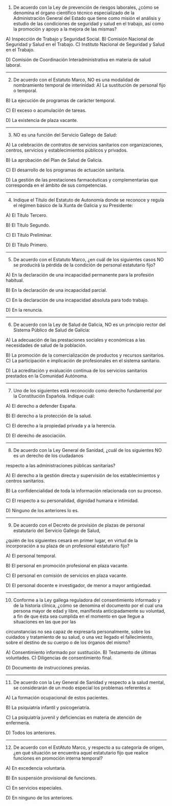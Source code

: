 1. De acuerdo con la Ley de prevención de riesgos laborales, ¿cómo se denomina el órgano científico técnico
especializado de la Administración General del Estado que tiene como misión el análisis y estudio de las
condiciones de seguridad y salud en el trabajo, así como la promoción y apoyo a la mejora de las mismas?

A) Inspección de Trabajo y Seguridad Social.
B) Comisión Nacional de Seguridad y Salud en el Trabajo.
C) Instituto Nacional de Seguridad y Salud en el Trabajo.

D) Comisión de Coordinación Interadministrativa en materia de salud laboral.

---

2. De acuerdo con el Estatuto Marco, NO es una modalidad de nombramiento temporal de interinidad:
A) La sustitución de personal fijo o temporal.

B) La ejecución de programas de carácter temporal.

C) El exceso o acumulación de tareas.

D) La existencia de plaza vacante.

---

3. NO es una función del Servicio Gallego de Salud:

A) La celebración de contratos de servicios sanitarios con organizaciones, centros, servicios y establecimientos
públicos y privados.

B) La aprobación del Plan de Salud de Galicia.

C) El desarrollo de los programas de actuación sanitaria.

D) La gestión de las prestaciones farmacéuticas y complementarias que corresponda en el ámbito de sus
competencias.

---

4. Indique el Título del Estatuto de Autonomía donde se reconoce y regula el régimen básico de la Xunta de
Galicia y su Presidente:

A) El Título Tercero.

B) El Título Segundo.

C) El Título Preliminar.

D) El Título Primero.

---

5. De acuerdo con el Estatuto Marco, ¿en cuál de los siguientes casos NO se producirá la pérdida de la
condición de personal estatutario fijo?

A) En la declaración de una incapacidad permanente para la profesión habitual.

B) En la declaración de una incapacidad parcial.

C) En la declaración de una incapacidad absoluta para todo trabajo.

D) En la renuncia.

---

6. De acuerdo con la Ley de Salud de Galicia, NO es un principio rector del Sistema Público de Salud de Galicia:

A) La adecuación de las prestaciones sociales y económicas a las necesidades de salud de la población.

B) La promoción de la comercialización de productos y recursos sanitarios.
C) La participación e implicación de profesionales en el sistema sanitario.

D) La acreditación y evaluación continua de los servicios sanitarios prestados en la Comunidad Autónoma.

---

7. Uno de los siguientes está reconocido como derecho fundamental por la Constitución Española. Indique
cuál:

A) El derecho a defender España.

B) El derecho a la protección de la salud.

C) El derecho a la propiedad privada y a la herencia.

D) El derecho de asociación.

---

8. De acuerdo con la Ley General de Sanidad, ¿cuál de los siguientes NO es un derecho de los ciudadanos

respecto a las administraciones públicas sanitarias?

A) El derecho a la gestión directa y supervisión de los establecimientos y centros sanitarios.

B) La confidencialidad de toda la información relacionada con su proceso.

C) El respecto a su personalidad, dignidad humana e intimidad.

D) Ninguno de los anteriores lo es.

---

9. De acuerdo con el Decreto de provisión de plazas de personal estatutario del Servicio Gallego de Salud,

¿quién de los siguientes cesará en primer lugar, en virtud de la incorporación a su plaza de un profesional
estatutario fijo?

A) El personal temporal.

B) El personal en promoción profesional en plaza vacante.

C) El personal en comisión de servicios en plaza vacante.

D) El personal docente e investigador, de menor a mayor antigúedad.

---

10. Conforme a la Ley gallega reguladora del consentimiento informado y de la historia clínica, ¿cómo se
denomina el documento por el cual una persona mayor de edad y libre, manifiesta anticipadamente su
voluntad, a fin de que ésta sea cumplida en el momento en que llegue a situaciones en las que por las

circunstancias no sea capaz de expresarla personalmente, sobre los cuidados y tratamiento de su salud, o una
vez llegado el fallecimiento, sobre el destino de su cuerpo o de los órganos del mismo?

A) Consentimiento informado por sustitución.
B) Testamento de últimas voluntades.
C)  Diligencias de consentimiento final.

D) Documento de instrucciones previas.

---

11. De acuerdo con la Ley General de Sanidad y respecto a la salud mental, se considerarán de un modo especial
los problemas referentes a:

A) La formación ocupacional de estos pacientes.

B) La psiquiatría infantil y psicogeriatría.

C) La psiquiatría juvenil y deficiencias en materia de atención de enfermería.

D) Todos los anteriores.

---

12. De acuerdo con el EstAtuto Marco, y respecto a su categoría de origen, ¿en qué situación se encuentra aquel estatutario fijo que realice funciones en promoción interna temporal?

A) En excedencia voluntaria.

B) En suspensión provisional de funciones.

C) En servicios especiales.

D) En ninguno de los anteriores.
